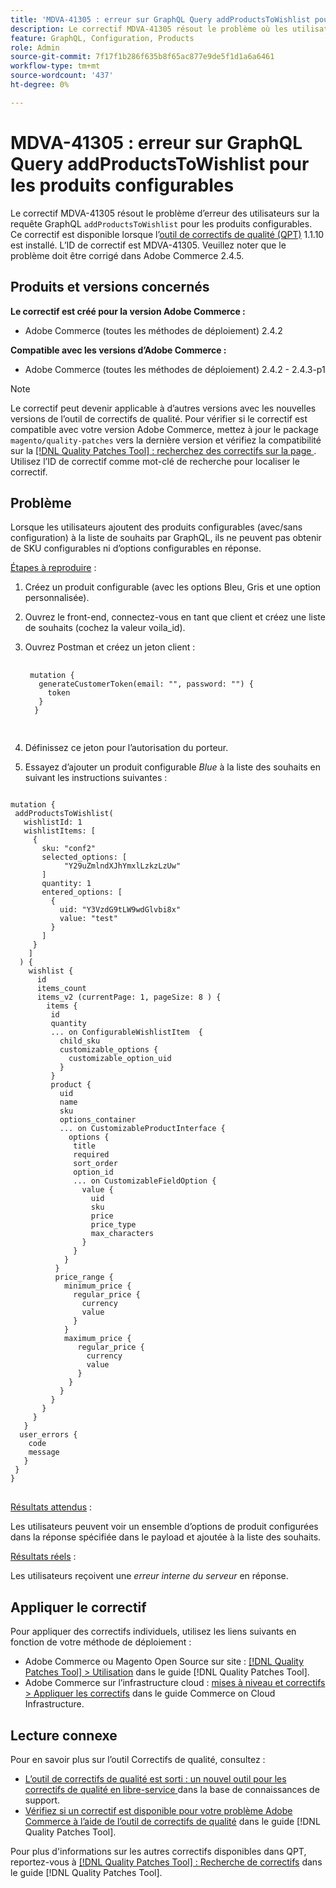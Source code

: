 ```yaml
---
title: 'MDVA-41305 : erreur sur GraphQL Query addProductsToWishlist pour les produits configurables'
description: Le correctif MDVA-41305 résout le problème où les utilisateurs reçoivent une erreur sur la requête GraphQL "addProductsToWishlist" pour les produits configurables. Ce correctif est disponible lorsque l’[outil de correctifs de qualité (QPT)](https://experienceleague.adobe.com/en/docs/commerce-knowledge-base/kb/announcements/commerce-announcements/magento-quality-patches-released-new-tool-to-self-serve-quality-patches) 1.1.10 est installé. L’ID de correctif est MDVA-41305. Veuillez noter que le problème doit être corrigé dans Adobe Commerce 2.4.5.
feature: GraphQL, Configuration, Products
role: Admin
source-git-commit: 7f17f1b286f635b8f65ac877e9de5f1d1a6a6461
workflow-type: tm+mt
source-wordcount: '437'
ht-degree: 0%

---
```


# MDVA-41305 : erreur sur GraphQL Query addProductsToWishlist pour les produits configurables

Le correctif MDVA-41305 résout le problème d’erreur des utilisateurs sur la requête GraphQL `addProductsToWishlist` pour les produits configurables. Ce correctif est disponible lorsque l’[outil de correctifs de qualité (QPT)](https://experienceleague.adobe.com/en/docs/commerce-knowledge-base/kb/announcements/commerce-announcements/magento-quality-patches-released-new-tool-to-self-serve-quality-patches) 1.1.10 est installé. L’ID de correctif est MDVA-41305. Veuillez noter que le problème doit être corrigé dans Adobe Commerce 2.4.5.

## Produits et versions concernés

**Le correctif est créé pour la version Adobe Commerce :**

* Adobe Commerce (toutes les méthodes de déploiement) 2.4.2

**Compatible avec les versions d’Adobe Commerce :**

* Adobe Commerce (toutes les méthodes de déploiement) 2.4.2 - 2.4.3-p1

>[!NOTE]
>
>Le correctif peut devenir applicable à d’autres versions avec les nouvelles versions de l’outil de correctifs de qualité. Pour vérifier si le correctif est compatible avec votre version Adobe Commerce, mettez à jour le package `magento/quality-patches` vers la dernière version et vérifiez la compatibilité sur la [[!DNL Quality Patches Tool] : recherchez des correctifs sur la page ](https://experienceleague.adobe.com/en/docs/commerce-knowledge-base/kb/announcements/commerce-announcements/magento-quality-patches-released-new-tool-to-self-serve-quality-patches). Utilisez l’ID de correctif comme mot-clé de recherche pour localiser le correctif.

## Problème

Lorsque les utilisateurs ajoutent des produits configurables (avec/sans configuration) à la liste de souhaits par GraphQL, ils ne peuvent pas obtenir de SKU configurables ni d’options configurables en réponse.

<u>Étapes à reproduire</u> :

1. Créez un produit configurable (avec les options Bleu, Gris et une option personnalisée).
1. Ouvrez le front-end, connectez-vous en tant que client et créez une liste de souhaits (cochez la valeur voila_id).
1. Ouvrez Postman et créez un jeton client :

   <pre>
    <code class="language-graphql">
    mutation {
      generateCustomerToken(email: "", password: "") {
        token
      }
     }
     </code>
     </pre>

1. Définissez ce jeton pour l’autorisation du porteur.
1. Essayez d’ajouter un produit configurable *Blue* à la liste des souhaits en suivant les instructions suivantes :

<pre>
<code class="language-graphql">
mutation {
 addProductsToWishlist(
   wishlistId: 1
   wishlistItems: [
     {
       sku: "conf2"
       selected_options: [
            "Y29uZmlndXJhYmxlLzkzLzUw"
       ]
       quantity: 1
       entered_options: [
         {
           uid: "Y3VzdG9tLW9wdGlvbi8x"
           value: "test"
         }
       ]
     }
    ]
  ) {
    wishlist {
      id
      items_count
      items_v2 (currentPage: 1, pageSize: 8 ) {
        items {
         id
         quantity
         ... on ConfigurableWishlistItem  {
           child_sku
           customizable_options {
             customizable_option_uid
           }
         }
         product {
           uid
           name
           sku
           options_container
           ... on CustomizableProductInterface {
             options {
              title
              required
              sort_order
              option_id
              ... on CustomizableFieldOption {
                value {
                  uid
                  sku
                  price
                  price_type
                  max_characters
                }
              }
            }
          }
          price_range {
            minimum_price {
              regular_price {
                currency
                value
              }
            }
            maximum_price {
               regular_price {
                 currency
                 value
               }
             }
           }
         }
       }
     }
   }
  user_errors {
    code
    message
   }
 }
}
</code>
</pre>

<u>Résultats attendus</u> :

Les utilisateurs peuvent voir un ensemble d’options de produit configurées dans la réponse spécifiée dans le payload et ajoutée à la liste des souhaits.

<u>Résultats réels</u> :

Les utilisateurs reçoivent une *erreur interne du serveur* en réponse.

## Appliquer le correctif

Pour appliquer des correctifs individuels, utilisez les liens suivants en fonction de votre méthode de déploiement :

* Adobe Commerce ou Magento Open Source sur site : [[!DNL Quality Patches Tool] > Utilisation](/help/tools/quality-patches-tool/usage.md) dans le guide [!DNL Quality Patches Tool].
* Adobe Commerce sur l’infrastructure cloud : [mises à niveau et correctifs > Appliquer les correctifs](https://experienceleague.adobe.com/docs/commerce-cloud-service/user-guide/develop/upgrade/apply-patches.html) dans le guide Commerce on Cloud Infrastructure.

## Lecture connexe

Pour en savoir plus sur l’outil Correctifs de qualité, consultez :

* [ L’outil de correctifs de qualité est sorti : un nouvel outil pour les correctifs de qualité en libre-service ](https://experienceleague.adobe.com/en/docs/commerce-knowledge-base/kb/announcements/commerce-announcements/magento-quality-patches-released-new-tool-to-self-serve-quality-patches) dans la base de connaissances de support.
* [Vérifiez si un correctif est disponible pour votre problème Adobe Commerce à l’aide de l’outil de correctifs de qualité](/help/tools/quality-patches-tool/patches-available-in-qpt/check-patch-for-magento-issue-with-magento-quality-patches.md) dans le guide [!DNL Quality Patches Tool].

Pour plus d&#39;informations sur les autres correctifs disponibles dans QPT, reportez-vous à [[!DNL Quality Patches Tool] : Recherche de correctifs](https://experienceleague.adobe.com/tools/commerce-quality-patches/index.html) dans le guide [!DNL Quality Patches Tool].
